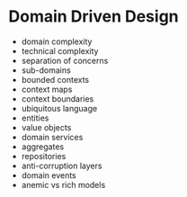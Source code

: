 # Domain Driven Design

- domain complexity
- technical complexity
- separation of concerns
- sub-domains
- bounded contexts
- context maps
- context boundaries
- ubiquitous language
- entities
- value objects
- domain services
- aggregates
- repositories
- anti-corruption layers
- domain events
- anemic vs rich models